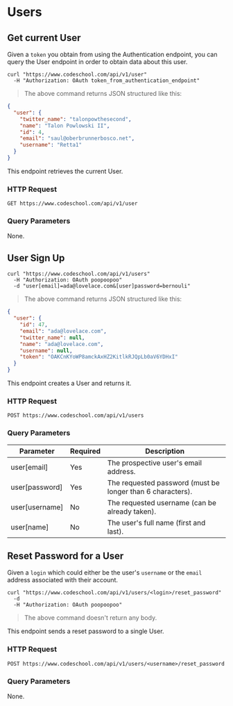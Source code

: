# Users

## Get current User

Given a `token` you obtain from using the Authentication endpoint,
you can query the User endpoint in order to obtain data about this user.

```shell
curl "https://www.codeschool.com/api/v1/user"
  -H "Authorization: OAuth token_from_authentication_endpoint"
```
> The above command returns JSON structured like this:

```json
{
  "user": {
    "twitter_name": "talonpowthesecond",
    "name": "Talon Powlowski II",
    "id": 4,
    "email": "saul@oberbrunnerbosco.net",
    "username": "Retta1"
  }
}
```

This endpoint retrieves the current User.

### HTTP Request

`GET https://www.codeschool.com/api/v1/user`

### Query Parameters

None.

## User Sign Up

```shell
curl "https://www.codeschool.com/api/v1/users"
  -H "Authorization: OAuth poopoopoo"
  -d "user[email]=ada@lovelace.com&[user]password=bernouli"
```
> The above command returns JSON structured like this:

```json
{
  "user": {
    "id": 47,
    "email": "ada@lovelace.com",
    "twitter_name": null,
    "name": "ada@lovelace.com",
    "username": null,
    "token": "OAKCnKYoWP8amckAxHZ2KitlkRJQpLb0aV6YDHxI"
  }
}
```

This endpoint creates a User and returns it.

### HTTP Request

`POST https://www.codeschool.com/api/v1/users`

### Query Parameters

Parameter | Required | Description
--------- | ------- | -----------
user[email] | Yes | The prospective user's email address.
user[password] | Yes | The requested password (must be longer than 6 characters).
user[username] | No | The requested username (can be already taken).
user[name] | No | The user's full name (first and last).

## Reset Password for a User

Given a `login` which could either be the user's `username` or the
`email` address associated with their account.

```shell
curl "https://www.codeschool.com/api/v1/users/<login>/reset_password"
  -d
  -H "Authorization: OAuth poopoopoo"
```
> The above command doesn't return any body.

This endpoint sends a reset password to a single User.

### HTTP Request

`POST https://www.codeschool.com/api/v1/users/<username>/reset_password`

### Query Parameters

None.
